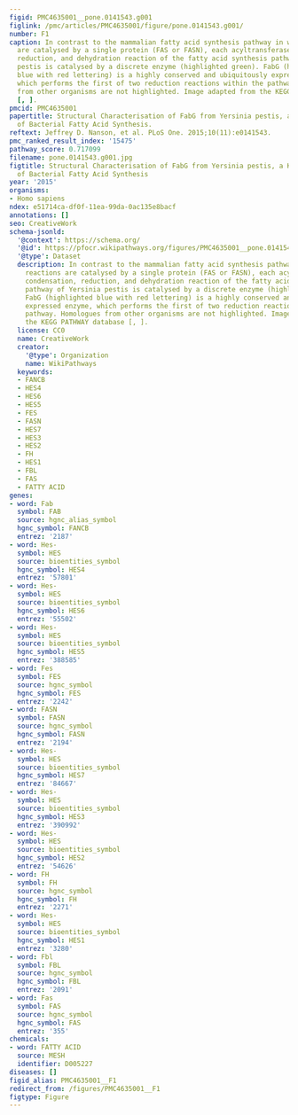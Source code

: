 ```yaml
---
figid: PMC4635001__pone.0141543.g001
figlink: /pmc/articles/PMC4635001/figure/pone.0141543.g001/
number: F1
caption: In contrast to the mammalian fatty acid synthesis pathway in which reactions
  are catalysed by a single protein (FAS or FASN), each acyltransferase, condensation,
  reduction, and dehydration reaction of the fatty acid synthesis pathway of Yersinia
  pestis is catalysed by a discrete enzyme (highlighted green). FabG (highlighted
  blue with red lettering) is a highly conserved and ubiquitously expressed enzyme,
  which performs the first of two reduction reactions within the pathway. Homologues
  from other organisms are not highlighted. Image adapted from the KEGG PATHWAY database
  [, ].
pmcid: PMC4635001
papertitle: Structural Characterisation of FabG from Yersinia pestis, a Key Component
  of Bacterial Fatty Acid Synthesis.
reftext: Jeffrey D. Nanson, et al. PLoS One. 2015;10(11):e0141543.
pmc_ranked_result_index: '15475'
pathway_score: 0.717099
filename: pone.0141543.g001.jpg
figtitle: Structural Characterisation of FabG from Yersinia pestis, a Key Component
  of Bacterial Fatty Acid Synthesis
year: '2015'
organisms:
- Homo sapiens
ndex: e51714ca-df0f-11ea-99da-0ac135e8bacf
annotations: []
seo: CreativeWork
schema-jsonld:
  '@context': https://schema.org/
  '@id': https://pfocr.wikipathways.org/figures/PMC4635001__pone.0141543.g001.html
  '@type': Dataset
  description: In contrast to the mammalian fatty acid synthesis pathway in which
    reactions are catalysed by a single protein (FAS or FASN), each acyltransferase,
    condensation, reduction, and dehydration reaction of the fatty acid synthesis
    pathway of Yersinia pestis is catalysed by a discrete enzyme (highlighted green).
    FabG (highlighted blue with red lettering) is a highly conserved and ubiquitously
    expressed enzyme, which performs the first of two reduction reactions within the
    pathway. Homologues from other organisms are not highlighted. Image adapted from
    the KEGG PATHWAY database [, ].
  license: CC0
  name: CreativeWork
  creator:
    '@type': Organization
    name: WikiPathways
  keywords:
  - FANCB
  - HES4
  - HES6
  - HES5
  - FES
  - FASN
  - HES7
  - HES3
  - HES2
  - FH
  - HES1
  - FBL
  - FAS
  - FATTY ACID
genes:
- word: Fab
  symbol: FAB
  source: hgnc_alias_symbol
  hgnc_symbol: FANCB
  entrez: '2187'
- word: Hes-
  symbol: HES
  source: bioentities_symbol
  hgnc_symbol: HES4
  entrez: '57801'
- word: Hes-
  symbol: HES
  source: bioentities_symbol
  hgnc_symbol: HES6
  entrez: '55502'
- word: Hes-
  symbol: HES
  source: bioentities_symbol
  hgnc_symbol: HES5
  entrez: '388585'
- word: Fes
  symbol: FES
  source: hgnc_symbol
  hgnc_symbol: FES
  entrez: '2242'
- word: FASN
  symbol: FASN
  source: hgnc_symbol
  hgnc_symbol: FASN
  entrez: '2194'
- word: Hes-
  symbol: HES
  source: bioentities_symbol
  hgnc_symbol: HES7
  entrez: '84667'
- word: Hes-
  symbol: HES
  source: bioentities_symbol
  hgnc_symbol: HES3
  entrez: '390992'
- word: Hes-
  symbol: HES
  source: bioentities_symbol
  hgnc_symbol: HES2
  entrez: '54626'
- word: FH
  symbol: FH
  source: hgnc_symbol
  hgnc_symbol: FH
  entrez: '2271'
- word: Hes-
  symbol: HES
  source: bioentities_symbol
  hgnc_symbol: HES1
  entrez: '3280'
- word: Fbl
  symbol: FBL
  source: hgnc_symbol
  hgnc_symbol: FBL
  entrez: '2091'
- word: Fas
  symbol: FAS
  source: hgnc_symbol
  hgnc_symbol: FAS
  entrez: '355'
chemicals:
- word: FATTY ACID
  source: MESH
  identifier: D005227
diseases: []
figid_alias: PMC4635001__F1
redirect_from: /figures/PMC4635001__F1
figtype: Figure
---
```

